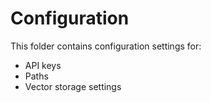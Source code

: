 # Configuration
This folder contains configuration settings for:
- API keys
- Paths
- Vector storage settings
